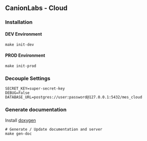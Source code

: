 ## CanionLabs - Cloud

### Installation

#### DEV Environment

```
make init-dev 
```

#### PROD Environment

```
make init-prod
```

### Decouple Settings

```
SECRET_KEY=super-secret-key
DEBUG=False
DATABASE_URL=postgres://user:password@127.0.0.1:5432/mes_cloud
```

### Generate documentation

Install [doxygen](http://www.stack.nl/~dimitri/doxygen/download.html)

```
# Generate / Update documentation and server 
make gen-doc
```